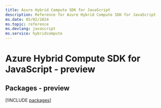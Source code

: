 ```yaml
---
title: Azure Hybrid Compute SDK for JavaScript
description: Reference for Azure Hybrid Compute SDK for JavaScript
ms.date: 05/02/2024
ms.topic: reference
ms.devlang: javascript
ms.service: hybridcompute
---
```

# Azure Hybrid Compute SDK for JavaScript - preview
## Packages - preview
[!INCLUDE [packages](hybrid-compute-index.md)]